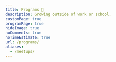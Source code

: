 ```yaml
---
title: Programs 🌱
description: Growing outside of work or school.
customPage: true
programPage: true
hideImage: true
noComments: true
noTimeEstimate: true
url: /programs/
aliases:
  - /meetups/
---
```

